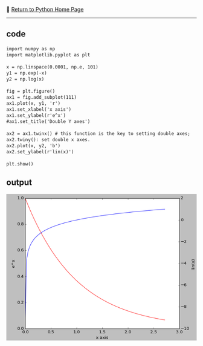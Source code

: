 :hotel: [Return to Python Home Page](https://github.com/geophydog/Python)

***

## code
```pyton
import numpy as np
import matplotlib.pyplot as plt

x = np.linspace(0.0001, np.e, 101)
y1 = np.exp(-x)
y2 = np.log(x)

fig = plt.figure()
ax1 = fig.add_subplot(111)
ax1.plot(x, y1, 'r')
ax1.set_xlabel('x axis')
ax1.set_ylabel(r'e^x')
#ax1.set_title('Double Y axes')

ax2 = ax1.twinx() # this function is the key to setting double axes; ax2.twiny(): set double x axes.
ax2.plot(x, y2, 'b')
ax2.set_ylabel(r'lin(x)')

plt.show()
```

## output
![double-axes-python](https://github.com/geophydog/Python/blob/master/Images/double-y-axis.png)
